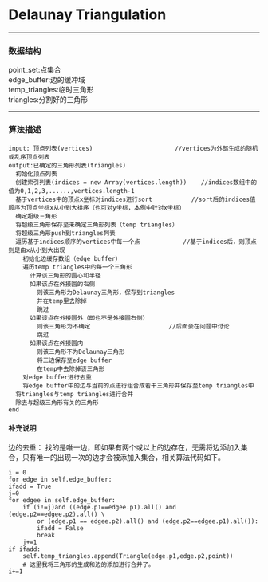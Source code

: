 # Delaunay Triangulation
***
### 数据结构
point_set:点集合  
edge_buffer:边的缓冲域  
temp_triangles:临时三角形  
triangles:分割好的三角形  
***
### 算法描述
    input: 顶点列表(vertices)                       //vertices为外部生成的随机或乱序顶点列表
    output:已确定的三角形列表(triangles)
      初始化顶点列表
      创建索引列表(indices = new Array(vertices.length))    //indices数组中的值为0,1,2,3,......,vertices.length-1
      基于vertices中的顶点x坐标对indices进行sort           //sort后的indices值顺序为顶点坐标x从小到大排序（也可对y坐标，本例中针对x坐标）
      确定超级三角形
      将超级三角形保存至未确定三角形列表（temp triangles）
      将超级三角形push到triangles列表
      遍历基于indices顺序的vertices中每一个点            //基于indices后，则顶点则是由x从小到大出现
        初始化边缓存数组（edge buffer）
        遍历temp triangles中的每一个三角形
          计算该三角形的圆心和半径
          如果该点在外接圆的右侧
            则该三角形为Delaunay三角形，保存到triangles
            并在temp里去除掉
            跳过
          如果该点在外接圆外（即也不是外接圆右侧）
            则该三角形为不确定                      //后面会在问题中讨论
            跳过
          如果该点在外接圆内
            则该三角形不为Delaunay三角形
            将三边保存至edge buffer
            在temp中去除掉该三角形
        对edge buffer进行去重
        将edge buffer中的边与当前的点进行组合成若干三角形并保存至temp triangles中
      将triangles与temp triangles进行合并
      除去与超级三角形有关的三角形
    end
#### 补充说明
边的去重：
找的是唯一边，即如果有两个或以上的边存在，无需将边添加入集合，只有唯一的出现一次的边才会被添加入集合，相关算法代码如下。  

    i = 0
    for edge in self.edge_buffer:
    ifadd = True
    j=0
    for edgee in self.edge_buffer:
        if (i!=j)and ((edge.p1==edgee.p1).all() and (edge.p2==edgee.p2).all() \
            or (edge.p1 == edgee.p2).all() and (edge.p2==edgee.p1).all()):
            ifadd = False
            break
        j+=1
    if ifadd:
        self.temp_triangles.append(Triangle(edge.p1,edge.p2,point))
        # 这里我将三角形的生成和边的添加进行合并了。
    i+=1
